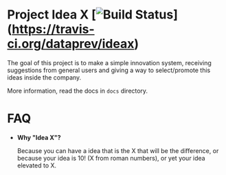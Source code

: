 # Project Idea X [![Build Status](https://travis-ci.org/dataprev/ideax.svg?branch=dev)] (https://travis-ci.org/dataprev/ideax)

The goal of this project is to make a simple innovation system, receiving suggestions from general users and giving a way to select/promote this ideas inside the company.

More information, read the docs in ```docs``` directory.

# FAQ

* **Why "Idea X"?**

   Because you can have a idea that is the X that will be the difference, or because your idea is 10! (X from roman numbers), or yet your idea elevated to X.
